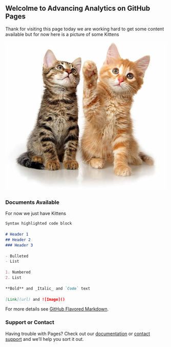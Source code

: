 ## Welcolme to Advancing Analytics on GitHub Pages


Thank for visiting this page today we are working hard to get some content available but for now here is a picture of some Kittens

![Image of cute kittens](kittenswhite.jpg "yey Kittens!!!")

### Documents Available

For now we just have Kittens

```markdown
Syntax highlighted code block

# Header 1
## Header 2
### Header 3

- Bulleted
- List

1. Numbered
2. List

**Bold** and _Italic_ and `Code` text

[Link](url) and ![Image]()
```

For more details see [GitHub Flavored Markdown](https://guides.github.com/features/mastering-markdown/).

### Support or Contact

Having trouble with Pages? Check out our [documentation](https://docs.github.com/categories/github-pages-basics/) or [contact support](https://github.com/contact) and we’ll help you sort it out.
